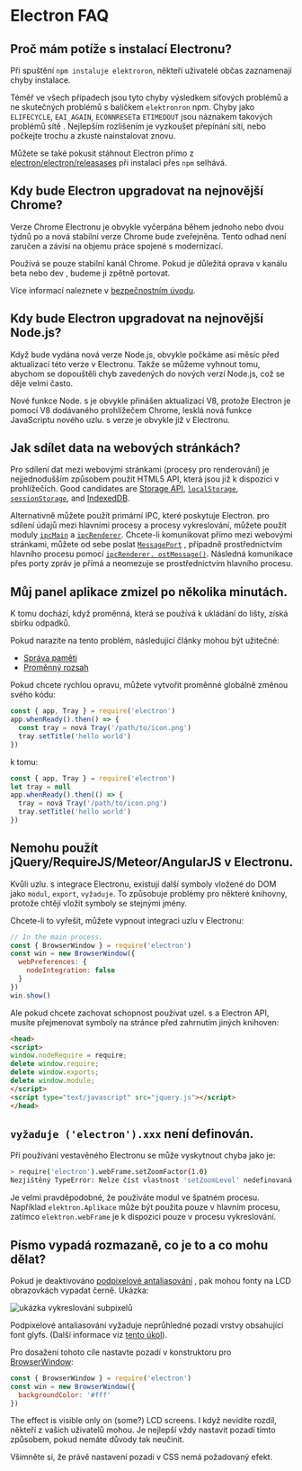 # Electron FAQ

## Proč mám potíže s instalací Electronu?

Při spuštění `npm instaluje elektroron`, někteří uživatelé občas zaznamenají chyby instalace.

Téměř ve všech případech jsou tyto chyby výsledkem síťových problémů a ne skutečných problémů s balíčkem `elektronron` npm. Chyby jako `ELIFECYCLE`, `EAI_AGAIN`, `ECONNRESET`a `ETIMEDOUT` jsou náznakem takových problémů sítě . Nejlepším rozlišením je vyzkoušet přepínání sítí, nebo počkejte trochu a zkuste nainstalovat znovu.

Můžete se také pokusit stáhnout Electron přímo z [electron/electron/releasases](https://github.com/electron/electron/releases) při instalaci přes `npm` selhává.

## Kdy bude Electron upgradovat na nejnovější Chrome?

Verze Chrome Electronu je obvykle vyčerpána během jednoho nebo dvou týdnů po a nová stabilní verze Chrome bude zveřejněna. Tento odhad není zaručen a závisí na objemu práce spojené s modernizací.

Používá se pouze stabilní kanál Chrome. Pokud je důležitá oprava v kanálu beta nebo dev , budeme ji zpětně portovat.

Více informací naleznete v [bezpečnostním úvodu](tutorial/security.md).

## Kdy bude Electron upgradovat na nejnovější Node.js?

Když bude vydána nová verze Node.js, obvykle počkáme asi měsíc před aktualizací této verze v Electronu. Takže se můžeme vyhnout tomu, abychom se dopouštěli chyb zavedených do nových verzí Node.js, což se děje velmi často.

Nové funkce Node. s je obvykle přinášen aktualizací V8, protože Electron je pomocí V8 dodávaného prohlížečem Chrome, lesklá nová funkce JavaScriptu nového uzlu. s verze je obvykle již v Electronu.

## Jak sdílet data na webových stránkách?

Pro sdílení dat mezi webovými stránkami (procesy pro renderování) je nejjednodušším způsobem použít HTML5 API, která jsou již k dispozici v prohlížečích. Good candidates are [Storage API][storage], [`localStorage`][local-storage], [`sessionStorage`][session-storage], and [IndexedDB][indexed-db].

Alternativně můžete použít primární IPC, které poskytuje Electron. pro sdílení údajů mezi hlavními procesy a procesy vykreslování, můžete použít moduly [`ipcMain`](api/ipc-main.md) a [`ipcRenderer`](api/ipc-renderer.md). Chcete-li komunikovat přímo mezi webovými stránkami, můžete od sebe poslat [`MessagePort`][message-port] , případně prostřednictvím hlavního procesu pomocí [`ipcRenderer. ostMessage()`](api/ipc-renderer.md#ipcrendererpostmessagechannel-message-transfer). Následná komunikace přes porty zpráv je přímá a neomezuje se prostřednictvím hlavního procesu.

## Můj panel aplikace zmizel po několika minutách.

K tomu dochází, když proměnná, která se používá k ukládání do lišty, získá sbírku odpadků.

Pokud narazíte na tento problém, následující články mohou být užitečné:

* [Správa paměti][memory-management]
* [Proměnný rozsah][variable-scope]

Pokud chcete rychlou opravu, můžete vytvořit proměnné globálně změnou svého kódu:

```javascript
const { app, Tray } = require('electron')
app.whenReady().then() => {
  const tray = nová Tray('/path/to/icon.png')
  tray.setTitle('hello world')
})
```

k tomu:

```javascript
const { app, Tray } = require('electron')
let tray = null
app.whenReady().then(() => {
  tray = nová Tray('/path/to/icon.png')
  tray.setTitle('hello world')
})
```

## Nemohu použít jQuery/RequireJS/Meteor/AngularJS v Electronu.

Kvůli uzlu. s integrace Electronu, existují další symboly vložené do DOM jako `modul`, `export`, `vyžaduje`. To způsobuje problémy pro některé knihovny, protože chtějí vložit symboly se stejnými jmény.

Chcete-li to vyřešit, můžete vypnout integraci uzlu v Electronu:

```javascript
// In the main process.
const { BrowserWindow } = require('electron')
const win = new BrowserWindow({
  webPreferences: {
    nodeIntegration: false
  }
})
win.show()
```

Ale pokud chcete zachovat schopnost používat uzel. s a Electron API, musíte přejmenovat symboly na stránce před zahrnutím jiných knihoven:

```html
<head>
<script>
window.nodeRequire = require;
delete window.require;
delete window.exports;
delete window.module;
</script>
<script type="text/javascript" src="jquery.js"></script>
</head>
```

## `vyžaduje ('electron').xxx` není definován.

Při používání vestavěného Electronu se může vyskytnout chyba jako je:

```sh
> require('electron').webFrame.setZoomFactor(1.0)
Nezjištěný TypeError: Nelze číst vlastnost 'setZoomLevel' nedefinovaná
```

Je velmi pravděpodobné, že používáte modul ve špatném procesu. Například `elektron.Aplikace` může být použita pouze v hlavním procesu, zatímco `elektron.webFrame` je k dispozici pouze v procesu vykreslování.

## Písmo vypadá rozmazaně, co je to a co mohu dělat?

Pokud je deaktivováno [podpixelové antaliasování](http://alienryderflex.com/sub_pixel/) , pak mohou fonty na LCD obrazovkách vypadat černě. Ukázka:

![ukázka vykreslování subpixelů][]

Podpixelové antaliasování vyžaduje neprůhledné pozadí vrstvy obsahující font glyfs. (Další informace viz [tento úkol](https://github.com/electron/electron/issues/6344#issuecomment-420371918)).

Pro dosažení tohoto cíle nastavte pozadí v konstruktoru pro [BrowserWindow][browser-window]:

```javascript
const { BrowserWindow } = require('electron')
const win = new BrowserWindow({
  backgroundColor: '#fff'
})
```

The effect is visible only on (some?) LCD screens. I když nevidíte rozdíl, někteří z vašich uživatelů mohou. Je nejlepší vždy nastavit pozadí tímto způsobem, pokud nemáte důvody tak neučinit.

Všimněte si, že právě nastavení pozadí v CSS nemá požadovaný efekt.

[memory-management]: https://developer.mozilla.org/en-US/docs/Web/JavaScript/Memory_Management
[variable-scope]: https://msdn.microsoft.com/library/bzt2dkta(v=vs.94).aspx
[storage]: https://developer.mozilla.org/en-US/docs/Web/API/Storage
[local-storage]: https://developer.mozilla.org/en-US/docs/Web/API/Window/localStorage
[session-storage]: https://developer.mozilla.org/en-US/docs/Web/API/Window/sessionStorage
[indexed-db]: https://developer.mozilla.org/en-US/docs/Web/API/IndexedDB_API
[message-port]: https://developer.mozilla.org/en-US/docs/Web/API/MessagePort
[browser-window]: api/browser-window.md
[ukázka vykreslování subpixelů]: images/subpixel-rendering-screenshot.gif
